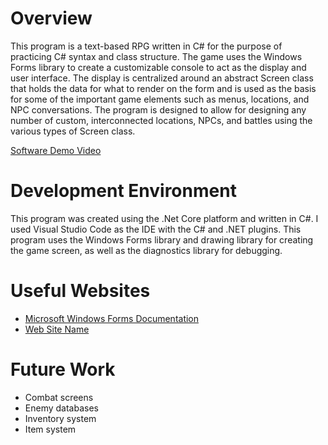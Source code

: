 # Overview

This program is a text-based RPG written in C# for the purpose of practicing C# syntax and class structure. The game uses the Windows Forms library to create 
a customizable console to act as the display and user interface. The display is centralized around an abstract Screen class that holds the data for what to render on the form and is used as the basis for some of the important game elements such as menus, locations, and NPC conversations. The program is designed to allow for designing any number of custom, interconnected locations, NPCs, and battles using the various types of Screen class.


[Software Demo Video](http://youtube.link.goes.here)

# Development Environment

This program was created using the .Net Core platform and written in C#. I used Visual Studio Code as the IDE with the C# and .NET plugins.
This program uses the Windows Forms library and drawing library for creating the game screen, as well as the diagnostics library for debugging.

# Useful Websites

- [Microsoft Windows Forms Documentation](https://learn.microsoft.com/en-us/dotnet/desktop/winforms/?view=netdesktop-9.0)
- [Web Site Name](http://url.link.goes.here)

# Future Work

- Combat screens
- Enemy databases
- Inventory system
- Item system